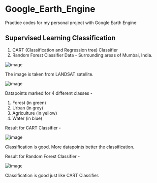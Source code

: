 # Google_Earth_Engine
Practice codes for my personal project with Google Earth Engine

## Supervised Learning Classification
1. CART (Classification and Regression tree) Classifier
2. Random Forest Classifier
Data - Surrounding areas of Mumbai, India.

![image](https://github.com/YashDalal10/Google_Earth_Engine/assets/50106830/03d6023f-aa24-4316-92ab-2e555febcb1d)

The image is taken from LANDSAT satellite.

![image](https://github.com/YashDalal10/Google_Earth_Engine/assets/50106830/99a7b335-3320-4cb5-a1b9-c77d701615fe)

Datapoints marked for 4 different classes - 
1. Forest (in green)
2. Urban (in grey)
3. Agriculture (in yellow)
4. Water (in blue)

Result for CART Classifier -

![image](https://github.com/YashDalal10/Google_Earth_Engine/assets/50106830/120fe90c-307f-4fed-978f-4d8e641314e3)

Classification is good. More datapoints better the classification.

Result for Random Forest Classifier - 

![image](https://github.com/YashDalal10/Google_Earth_Engine/assets/50106830/7905df64-495a-4505-abca-d9da9a479fdb)

Classification is good just like CART Classifier.




